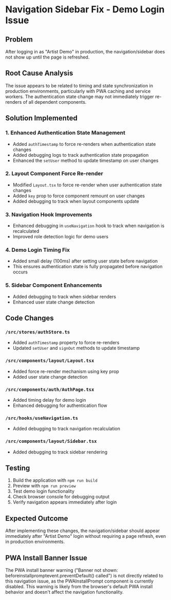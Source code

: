 # Navigation Sidebar Fix - Demo Login Issue

## Problem
After logging in as "Artist Demo" in production, the navigation/sidebar does not show up until the page is refreshed.

## Root Cause Analysis
The issue appears to be related to timing and state synchronization in production environments, particularly with PWA caching and service workers. The authentication state change may not immediately trigger re-renders of all dependent components.

## Solution Implemented

### 1. Enhanced Authentication State Management
- Added `authTimestamp` to force re-renders when authentication state changes
- Added debugging logs to track authentication state propagation
- Enhanced the `setUser` method to update timestamp on user changes

### 2. Layout Component Force Re-render
- Modified `Layout.tsx` to force re-render when user authentication state changes
- Added `key` prop to force component remount on user changes
- Added debugging to track when layout components update

### 3. Navigation Hook Improvements
- Enhanced debugging in `useNavigation` hook to track when navigation is recalculated
- Improved role detection logic for demo users

### 4. Demo Login Timing Fix
- Added small delay (100ms) after setting user state before navigation
- This ensures authentication state is fully propagated before navigation occurs

### 5. Sidebar Component Enhancements
- Added debugging to track when sidebar renders
- Enhanced user state change detection

## Code Changes

### `/src/stores/authStore.ts`
- Added `authTimestamp` property to force re-renders
- Updated `setUser` and `signOut` methods to update timestamp

### `/src/components/layout/Layout.tsx`
- Added force re-render mechanism using key prop
- Added user state change detection

### `/src/components/auth/AuthPage.tsx`
- Added timing delay for demo login
- Enhanced debugging for authentication flow

### `/src/hooks/useNavigation.ts`
- Added debugging to track navigation recalculation

### `/src/components/layout/Sidebar.tsx`
- Added debugging to track sidebar rendering

## Testing
1. Build the application with `npm run build`
2. Preview with `npm run preview`
3. Test demo login functionality
4. Check browser console for debugging output
5. Verify navigation appears immediately after login

## Expected Outcome
After implementing these changes, the navigation/sidebar should appear immediately after "Artist Demo" login without requiring a page refresh, even in production environments.

## PWA Install Banner Issue
The PWA install banner warning ("Banner not shown: beforeinstallpromptevent.preventDefault() called") is not directly related to this navigation issue, as the PWAInstallPrompt component is currently disabled. This warning is likely from the browser's default PWA install behavior and doesn't affect the navigation functionality.
